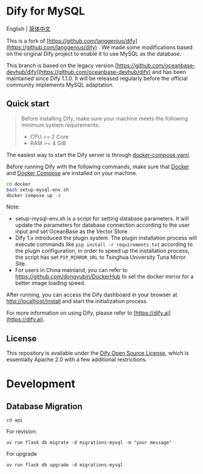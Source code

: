 # Dify for MySQL

English | [简体中文](README_CN.md)

This is a fork of [https://github.com/langgenius/dify](https://github.com/langgenius/dify) . We made some modifications based on the original Dify project to enable it to use MySQL as the database.

This branch is based on the legacy version [https://github.com/oceanbase-devhub/dify](https://github.com/oceanbase-devhub/dify) and has been maintained since Dify 1.1.0. It will be released regularly before the official community implements MySQL adaptation.

## Quick start

> Before installing Dify, make sure your machine meets the following minimum system requirements:
>
> - CPU >= 2 Core
> - RAM >= 4 GiB

The easiest way to start the Dify server is through [docker-compose.yaml](docker/docker-compose.yaml). 

Before running Dify with the following commands, make sure that [Docker](https://docs.docker.com/get-docker/) and [Docker Compose](https://docs.docker.com/compose/install/) are installed on your machine.

```bash
cd docker
bash setup-mysql-env.sh
docker compose up -d
```

Note:
- setup-mysql-env.sh is a script for setting database parameters. It will update the parameters for database connection according to the user input and set OceanBase as the Vector Store.
- Dify 1.x introduced the plugin system. The plugin installation process will execute commands like `pip install -r requirements.txt` according to the plugin configuration, in order to speed up the installation process, the script has set `PIP_MIRROR_URL` to Tsinghua University Tuna Mirror Site. 
- For users in China mainland, you can refer to https://github.com/dongyubin/DockerHub to set the docker mirror for a better image loading speed.

After running, you can access the Dify dashboard in your browser at [http://localhost/install](http://localhost/install) and start the initialization process.

For more information on using Dify, please refer to [https://dify.ai](https://dify.ai).

## License

This repository is available under the [Dify Open Source License](LICENSE), which is essentially Apache 2.0 with a few additional restrictions.

# Development 

## Database Migration
```
cd api
```

For revision: 
```
uv run flask db migrate -d migrations-mysql -m "your message"
```

For upgrade
```
uv run flask db upgrade -d migrations-mysql 
```